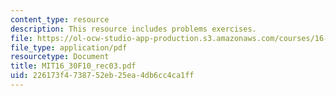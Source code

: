 ```yaml
---
content_type: resource
description: This resource includes problems exercises.
file: https://ol-ocw-studio-app-production.s3.amazonaws.com/courses/16-30-feedback-control-systems-fall-2010/226173f4738752eb25ea4db6cc4ca1ff_MIT16_30F10_rec03.pdf
file_type: application/pdf
resourcetype: Document
title: MIT16_30F10_rec03.pdf
uid: 226173f4-7387-52eb-25ea-4db6cc4ca1ff
---
```

